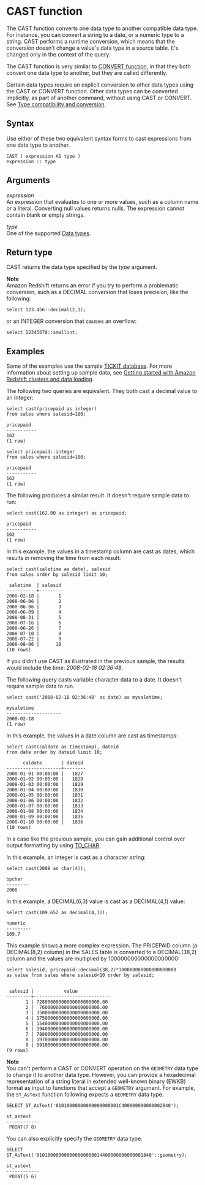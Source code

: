 # CAST function<a name="r_CAST_function"></a>

The CAST function converts one data type to another compatible data type\. For instance, you can convert a string to a date, or a numeric type to a string\. CAST performs a runtime conversion, which means that the conversion doesn't change a value's data type in a source table\. It's changed only in the context of the query\.

The CAST function is very similar to [CONVERT function](r_CONVERT_function.md), in that they both convert one data type to another, but they are called differently\.

Certain data types require an explicit conversion to other data types using the CAST or CONVERT function\. Other data types can be converted implicitly, as part of another command, without using CAST or CONVERT\. See [Type compatibility and conversion](c_Supported_data_types.md#r_Type_conversion)\. 

## Syntax<a name="r_CAST_function-syntax"></a>

Use either of these two equivalent syntax forms to cast expressions from one data type to another\.

```
CAST ( expression AS type )
expression :: type
```

## Arguments<a name="r_CAST_function-arguments"></a>

 *expression*   
An expression that evaluates to one or more values, such as a column name or a literal\. Converting null values returns nulls\. The expression cannot contain blank or empty strings\. 

 *type*   
One of the supported [Data types](c_Supported_data_types.md)\. 

## Return type<a name="r_CAST_function-return-type"></a>

CAST returns the data type specified by the *type* argument\. 

**Note**  
Amazon Redshift returns an error if you try to perform a problematic conversion, such as a DECIMAL conversion that loses precision, like the following:   

```
select 123.456::decimal(2,1);
```
or an INTEGER conversion that causes an overflow:   

```
select 12345678::smallint;
```

## Examples<a name="r_CAST_function-examples"></a>

Some of the examples use the sample [TICKIT database](https://docs.aws.amazon.com/redshift/latest/dg/c_sampledb.html)\. For more information about setting up sample data, see [Getting started with Amazon Redshift clusters and data loading](https://docs.aws.amazon.com/redshift/latest/gsg/data-loading.html)\.

The following two queries are equivalent\. They both cast a decimal value to an integer: 

```
select cast(pricepaid as integer)
from sales where salesid=100;

pricepaid
-----------
162
(1 row)
```

```
select pricepaid::integer
from sales where salesid=100;

pricepaid
-----------
162
(1 row)
```

The following produces a similar result\. It doesn't require sample data to run: 

```
select cast(162.00 as integer) as pricepaid;

pricepaid
-----------
162
(1 row)
```

In this example, the values in a timestamp column are cast as dates, which results in removing the time from each result:

```
select cast(saletime as date), salesid
from sales order by salesid limit 10;

 saletime  | salesid
-----------+---------
2008-02-18 |       1
2008-06-06 |       2
2008-06-06 |       3
2008-06-09 |       4
2008-08-31 |       5
2008-07-16 |       6
2008-06-26 |       7
2008-07-10 |       8
2008-07-22 |       9
2008-08-06 |      10
(10 rows)
```

If you didn't use CAST as illustrated in the previous sample, the results would include the time: *2008\-02\-18 02:36:48*\.

The following query casts variable character data to a date\. It doesn't require sample data to run\. 

```
select cast('2008-02-18 02:36:48' as date) as mysaletime;

mysaletime    
--------------------
2008-02-18  
(1 row)
```

In this example, the values in a date column are cast as timestamps: 

```
select cast(caldate as timestamp), dateid
from date order by dateid limit 10;

      caldate       | dateid
--------------------+--------
2008-01-01 00:00:00 |   1827
2008-01-02 00:00:00 |   1828
2008-01-03 00:00:00 |   1829
2008-01-04 00:00:00 |   1830
2008-01-05 00:00:00 |   1831
2008-01-06 00:00:00 |   1832
2008-01-07 00:00:00 |   1833
2008-01-08 00:00:00 |   1834
2008-01-09 00:00:00 |   1835
2008-01-10 00:00:00 |   1836
(10 rows)
```

In a case like the previous sample, you can gain additional control over output formatting by using [TO\_CHAR](https://docs.aws.amazon.com/redshift/latest/dg/r_TO_CHAR.html)\.

In this example, an integer is cast as a character string: 

```
select cast(2008 as char(4));

bpchar
--------
2008
```

In this example, a DECIMAL\(6,3\) value is cast as a DECIMAL\(4,1\) value: 

```
select cast(109.652 as decimal(4,1));

numeric
---------
109.7
```

This example shows a more complex expression\. The PRICEPAID column \(a DECIMAL\(8,2\) column\) in the SALES table is converted to a DECIMAL\(38,2\) column and the values are multiplied by 100000000000000000000: 

```
select salesid, pricepaid::decimal(38,2)*100000000000000000000
as value from sales where salesid<10 order by salesid;


 salesid |           value
---------+----------------------------
       1 | 72800000000000000000000.00
       2 |  7600000000000000000000.00
       3 | 35000000000000000000000.00
       4 | 17500000000000000000000.00
       5 | 15400000000000000000000.00
       6 | 39400000000000000000000.00
       7 | 78800000000000000000000.00
       8 | 19700000000000000000000.00
       9 | 59100000000000000000000.00
(9 rows)
```

**Note**  
You can't perform a CAST or CONVERT operation on the `GEOMETRY` data type to change it to another data type\. However, you can provide a hexadecimal representation of a string literal in extended well\-known binary \(EWKB\) format as input to functions that accept a `GEOMETRY` argument\. For example, the `ST_AsText` function following expects a `GEOMETRY` data type\.   

```
SELECT ST_AsText('01010000000000000000001C400000000000002040');
```

```
st_astext  
------------
 POINT(7 8)
```
You can also explicitly specify the `GEOMETRY` data type\.   

```
SELECT ST_AsText('010100000000000000000014400000000000001840'::geometry);
```

```
st_astext  
------------
 POINT(5 6)
```